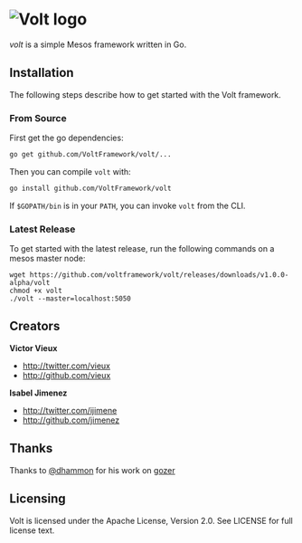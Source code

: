 # ![Volt logo](https://raw.githubusercontent.com/VoltFramework/volt/master/static/img/logo.png)

*volt* is a simple Mesos framework written in Go.

## Installation

The following steps describe how to get started with the Volt framework.

### From Source

First get the go dependencies:

```sh
go get github.com/VoltFramework/volt/...
```

Then you can compile `volt` with:

```sh
go install github.com/VoltFramework/volt
```

If `$GOPATH/bin` is in your `PATH`, you can invoke `volt` from the CLI.

### Latest Release

To get started with the latest release, run the following commands on a mesos
master node:

```
wget https://github.com/voltframework/volt/releases/downloads/v1.0.0-alpha/volt
chmod +x volt
./volt --master=localhost:5050
```

## Creators

**Victor Vieux**

- <http://twitter.com/vieux>
- <http://github.com/vieux>

**Isabel Jimenez**

- <http://twitter.com/ijimene>
- <http://github.com/jimenez>

## Thanks

Thanks to [@dhammon](http://github.com/dhammon) for his work on [gozer](http://github.com/twitter/gozer)

## Licensing

Volt is licensed under the Apache License, Version 2.0. See LICENSE for full license text.

